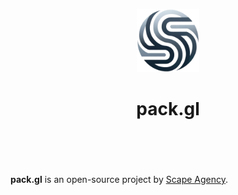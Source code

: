 <header>
<p align="center">
    <img src="assets/image/stylescape-logo-transparant.png" width="20%" height="20%" alt="Stylescape Logo">
</p>
<h1 align='center' style='border-bottom: none;'>pack.gl</h1>
<!-- <h3 align='center'></h3> -->
</header>
<br/>

**pack.gl** is an open-source project by [Scape Agency](https://www.scape.agency "Scape Agency website").

